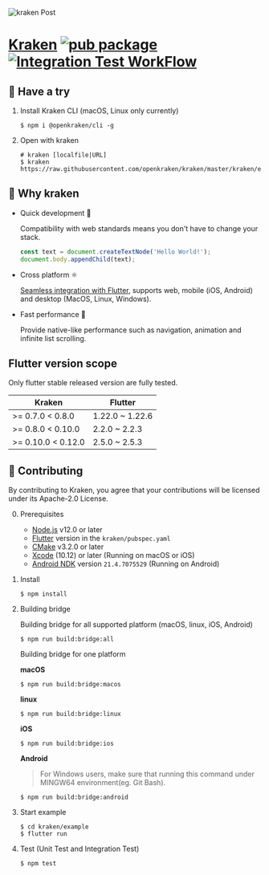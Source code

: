 ![kraken Post](https://user-images.githubusercontent.com/677114/101163298-6264ae80-366e-11eb-9151-f560d18c2ceb.png)

# [Kraken](https://openkraken.com/) [![pub package](https://img.shields.io/pub/v/kraken.svg)](https://pub.dev/packages/kraken) [![Integration Test WorkFlow](https://github.com/openkraken/kraken/actions/workflows/integration_test.yml/badge.svg?branch=main)](https://github.com/openkraken/kraken/actions/workflows/integration_test.yml)

## 💁 Have a try

1. Install Kraken CLI (macOS, Linux only currently)

    ```shell
    $ npm i @openkraken/cli -g
    ```

2. Open with kraken

    ```shell
    # kraken [localfile|URL]
    $ kraken https://raw.githubusercontent.com/openkraken/kraken/master/kraken/example/assets/bundle.js
    ```

## 💌 Why kraken

* Quick development 🎉

  Compatibility with web standards means you don't have to change your stack.
  ```js
  const text = document.createTextNode('Hello World!');
  document.body.appendChild(text);
  ```

* Cross platform ⚛️

  [Seamless integration with Flutter](https://pub.dev/packages/kraken), supports web, mobile (iOS, Android) and desktop (MacOS, Linux, Windows).

* Fast performance 🚀

  Provide native-like performance such as navigation, animation and infinite list scrolling.

## Flutter version scope

Only flutter stable released version are fully tested.

| Kraken  | Flutter |
| ------------- | ------------- |
| >= 0.7.0 < 0.8.0 | 1.22.0 ~ 1.22.6 |
| >= 0.8.0 < 0.10.0  | 2.2.0 ~ 2.2.3 |
| >= 0.10.0 < 0.12.0 | 2.5.0 ~ 2.5.3 |


## 👏 Contributing

By contributing to Kraken, you agree that your contributions will be licensed under its Apache-2.0 License.

0. Prerequisites
    * [Node.js](https://nodejs.org/) v12.0 or later
    * [Flutter](https://flutter.dev/docs/get-started/install) version in the `kraken/pubspec.yaml`
    * [CMake](https://cmake.org/) v3.2.0 or later
    * [Xcode](https://developer.apple.com/xcode/) (10.12) or later (Running on macOS or iOS)
    * [Android NDK](https://developer.android.com/studio/projects/install-ndk) version `21.4.7075529` (Running on Android)

1. Install

    ```shell
    $ npm install
    ```

2. Building bridge

    Building bridge for all supported platform (macOS, linux, iOS, Android)

    ```shell
    $ npm run build:bridge:all
    ```

    Building bridge for one platform

    **macOS**

    ```shell
    $ npm run build:bridge:macos
    ```

    **linux**

    ```shell
    $ npm run build:bridge:linux
    ```

    **iOS**

    ```shell
    $ npm run build:bridge:ios
    ```

    **Android**

    > For Windows users, make sure that running this command under MINGW64 environment(eg. Git Bash).

    ```shell
    $ npm run build:bridge:android
    ```

3. Start example
    ```shell
    $ cd kraken/example
    $ flutter run
    ```

4. Test (Unit Test and Integration Test)
    ```shell
    $ npm test
    ```




